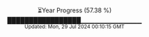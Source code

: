 <p align="center">
⏳Year Progress (57.38 %)<br>
█████████████████▁▁▁▁▁▁▁▁▁▁▁▁▁ <br>
<sub>Updated: Mon, 29 Jul 2024 00:10:15 GMT</sub>
</p>


